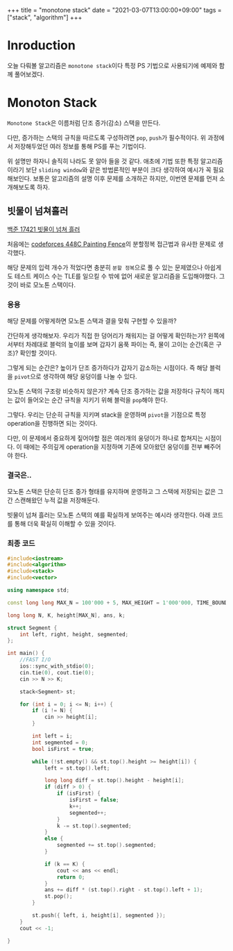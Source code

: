 +++
title = "monotone stack"
date = "2021-03-07T13:00:00+09:00"
tags = ["stack", "algorithm"]
+++

# Inroduction

오늘 다뤄볼 알고리즘은 `monotone stack`이다 특정 PS 기법으로 사용되기에 예제와 함께 풀어보겠다.

# Monoton Stack

`Monotone Stack`은 이름처럼 단조 증가(감소) 스택을 만든다.

다만, 증가하는 스택의 규칙을 따르도록 구성하려면 `pop`, `push`가 필수적이다.
위 과정에서 저장해두었던 여러 정보를 통해 PS를 푸는 기법이다.

위 설명만 하자니 솔직히 나라도 못 알아 들을 것 같다. 애초에 기법 또한 특정 알고리즘이라기 보단 `sliding window`와 같은 방법론적인 부분이 크다 생각하여 예시가 꼭 필요해보인다. 보통은 알고리즘의 설명 이후 문제를 소개하곤 하지만, 이번엔 문제를 먼저 소개해보도록 하자.


## 빗물이 넘쳐흘러

[백준 17421 빗물이 넘쳐 흘러](https://www.acmicpc.net/problem/17421)

처음에는 [codeforces 448C Painting Fence](https://codeforces.com/contest/448/problem/C)의 분할정복 접근법과 유사한 문제로 생각했다.

해당 문제의 입력 개수가 적었다면 충분히 `분할 정복`으로 풀 수 있는 문제였으나 아쉽게도 테스트 케이스 수는 TLE를 일으킬 수 밖에 없어 새로운 알고리즘을 도입해야했다. 그것이 바로 모노톤 스택이다.


### 응용

해당 문제를 어떻게하면 모노톤 스택과 결을 맞춰 구현할 수 있을까?

간단하게 생각해보자. 우리가 직접 한 덩어리가 채워지는 걸 어떻게 확인하는가? 왼쪽에서부터 차례대로 블럭의 높이를 보며 갑자기 움푹 파이는 즉, 물이 고이는 순간(혹은 구조)? 확인할 것이다.

그렇게 되는 순간은? 높이가 단조 증가하다가 갑자기 감소하는 시점이다. 즉 해당 블럭을 `pivot`으로 생각하여 해당 웅덩이를 나눌 수 있다.

모노톤 스택의 구조랑 비슷하지 않은가? 계속 단조 증가하는 값을 저장하다 규칙이 깨지는 값이 들어오는 순간 규칙을 지키기 위해 블럭을 `pop`해야 한다.

그렇다. 우리는 단순히 규칙을 지키며 stack을 운영하며 `pivot`을 기점으로 특정 operation을 진행하면 되는 것이다.

다만, 이 문제에서 중요하게 짚어야할 점은 여러개의 웅덩이가 하나로 합쳐지는 시점이다. 이 때에는 주의깊게 operation을 지정하며 기존에 모아왔던 웅덩이를 전부 빼주어야 한다.

### 결국은..

모노톤 스택은 단순히 단조 증가 형태를 유지하며 운영하고 그 스택에 저장되는 값은 그간 스캔해왔던 누적 값을 저장해둔다.

빗물이 넘쳐 흘러는 모노톤 스택의 예를 확실하게 보여주는 예시라 생각한다. 아래 코드를 통해 더욱 확실히 이해할 수 있을 것이다.

### 최종 코드

```cpp
#include<iostream>
#include<algorithm>
#include<stack>
#include<vector>

using namespace std;

const long long MAX_N = 100'000 + 5, MAX_HEIGHT = 1'000'000, TIME_BOUND = MAX_N * MAX_HEIGHT;

long long N, K, height[MAX_N], ans, k;

struct Segment {
    int left, right, height, segmented;
};

int main() {
    //FAST I/O
    ios::sync_with_stdio(0);
    cin.tie(0), cout.tie(0);
    cin >> N >> K;

    stack<Segment> st;

    for (int i = 0; i <= N; i++) {
        if (i != N) {
            cin >> height[i];
        }

        int left = i;
        int segmented = 0;
        bool isFirst = true;

        while (!st.empty() && st.top().height >= height[i]) {
            left = st.top().left;

            long long diff = st.top().height - height[i];
            if (diff > 0) {
                if (isFirst) {
                    isFirst = false;
                    k++;
                    segmented++;
                }
                k -= st.top().segmented;
            }
            else {
                segmented += st.top().segmented;
            }

            if (k == K) {
                cout << ans << endl;
                return 0;
            }
            ans += diff * (st.top().right - st.top().left + 1);
            st.pop();
        }

        st.push({ left, i, height[i], segmented });
    }
    cout << -1;

} 